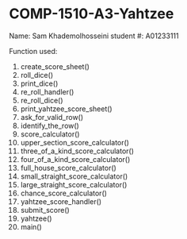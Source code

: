 # COMP-1510-A3-Yahtzee

Name: Sam Khademolhosseini
student #: A01233111

Function used:
1. create_score_sheet()
2. roll_dice()
3. print_dice()
4. re_roll_handler()
5. re_roll_dice()
6. print_yahtzee_score_sheet()
7. ask_for_valid_row()
8. identify_the_row()
9. score_calculator()
10. upper_section_score_calculator()
11. three_of_a_kind_score_calculator()
12. four_of_a_kind_score_calculator()
13. full_house_score_calculator()
14. small_straight_score_calculator()
15. large_straight_score_calculator()
16. chance_score_calculator()
17. yahtzee_score_handler()
18. submit_score()
19. yahtzee()
20. main()
